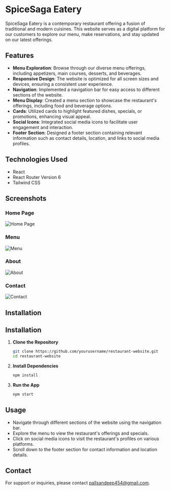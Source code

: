 # SpiceSaga Eatery

SpiceSaga Eatery is a contemporary restaurant offering a fusion of traditional and modern cuisines. This website serves as a digital platform for our customers to explore our menu, make reservations, and stay updated on our latest offerings.

## Features

- **Menu Exploration**: Browse through our diverse menu offerings, including appetizers, main courses, desserts, and beverages.
- **Responsive Design**: The website is optimized for all screen sizes and devices, ensuring a consistent user experience.
- **Navigation**: Implemented a navigation bar for easy access to different sections of the website.
- **Menu Display**: Created a menu section to showcase the restaurant's offerings, including food and beverage options.
- **Cards**: Utilized cards to highlight featured dishes, specials, or promotions, enhancing visual appeal.
- **Social Icons**: Integrated social media icons to facilitate user engagement and interaction.
- **Footer Section**: Designed a footer section containing relevant information such as contact details, location, and links to social media profiles.

## Technologies Used

- React
- React Router Version 6
- Tailwind CSS


## Screenshots

### Home Page
![Home Page](https://drive.google.com/uc?export=view&id=1zSH4CEbvp69sV3UjKp8AyQu8Mg4cDdCf)

### Menu
![Menu](https://drive.google.com/uc?export=view&id=1azJYCs__2BFRXK5OtePTIG3CdkdWduUA)

### About
![About](https://drive.google.com/uc?export=view&id=1kjxjdqq1u9pUtVrvBeOtc468mfiKCkWP)

### Contact
![Contact](https://drive.google.com/uc?export=view&id=1WaXgoTvhq2n9QlBI021tpRDv0rYBKbMT)
## Installation

## Installation

1. **Clone the Repository**
    ```sh
    git clone https://github.com/yourusername/restaurant-website.git
    cd restaurant-website
    ```

2. **Install Dependencies**
    ```sh
    npm install
    ```

3. **Run the App**
    ```sh
    npm start
    ```

## Usage

- Navigate through different sections of the website using the navigation bar.
- Explore the menu to view the restaurant's offerings and specials.
- Click on social media icons to visit the restaurant's profiles on various platforms.
- Scroll down to the footer section for contact information and location details.


## Contact

For support or inquiries, please contact [pallsandeep454@gmail.com](mailto:pallsandeep454@gmail.com).
